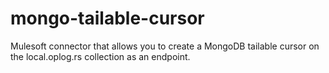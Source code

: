 mongo-tailable-cursor
=====================

Mulesoft connector that allows you to create a MongoDB tailable cursor on the local.oplog.rs collection as an endpoint.
